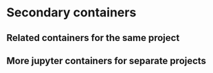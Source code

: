 # Secondary containers

## Related containers for the same project

## More jupyter containers for separate projects
